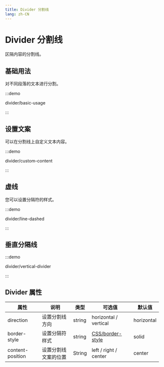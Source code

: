 ```yaml
---
title: Divider 分割线
lang: zh-CN
---
```


# Divider 分割线

区隔内容的分割线。

## 基础用法

对不同段落的文本进行分割。

:::demo

divider/basic-usage

:::

## 设置文案

可以在分割线上自定义文本内容。

:::demo

divider/custom-content

:::

## 虚线

您可以设置分隔符的样式。

:::demo

divider/line-dashed

:::

## 垂直分隔线

:::demo

divider/vertical-divider

:::

## Divider 属性

| 属性             | 说明                 | 类型   | 可选值                                                                            | 默认值     |
| ---------------- | -------------------- | ------ | --------------------------------------------------------------------------------- | ---------- |
| direction        | 设置分割线方向       | string | horizontal / vertical                                                             | horizontal |
| border-style     | 设置分隔符样式       | string | [CSS/border-style](https://developer.mozilla.org/zh-CN/docs/Web/CSS/border-style) | solid      |
| content-position | 设置分割线文案的位置 | String | left / right / center                                                             | center     |
